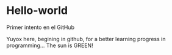 # Hello-world
Primer intento en el GitHub

Yuyox here, begining in github, for a better learning progress in programming...
The sun is GREEN!
